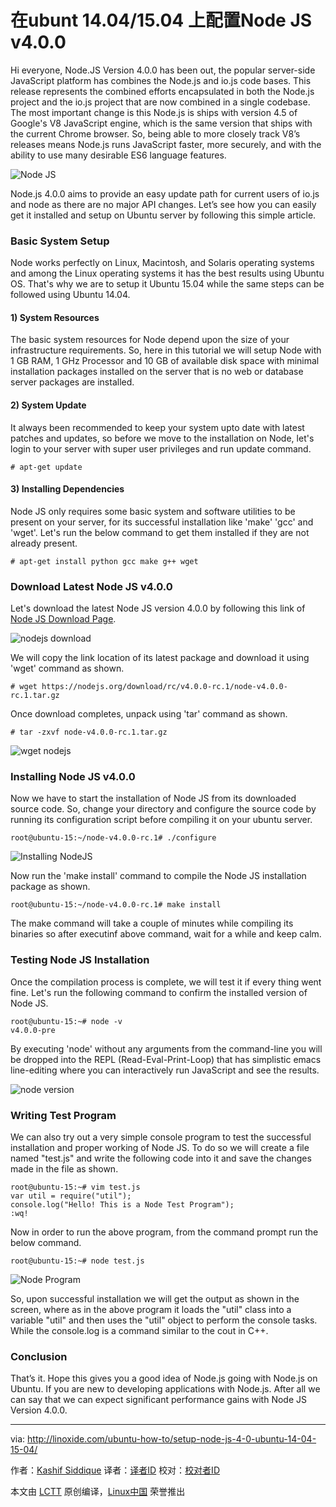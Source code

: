 
在ubunt 14.04/15.04 上配置Node JS v4.0.0 
================================================================================
Hi everyone, Node.JS Version 4.0.0 has been out, the popular server-side JavaScript platform has combines the Node.js and io.js code bases. This release represents the combined efforts encapsulated in both the Node.js project and the io.js project that are now combined in a single codebase. The most important change is this Node.js is ships with version 4.5 of Google's V8 JavaScript engine, which is the same version that ships with the current Chrome browser. So, being able to more closely track V8’s releases means Node.js runs JavaScript faster, more securely, and with the ability to use many desirable ES6 language features.

![Node JS](http://blog.linoxide.com/wp-content/uploads/2015/09/nodejs.png)

Node.js 4.0.0 aims to provide an easy update path for current users of io.js and node as there are no major API changes. Let’s see how you can easily get it installed and setup on Ubuntu server by following this simple article.

### Basic System Setup ###

Node works perfectly on Linux, Macintosh, and Solaris operating systems and among the Linux operating systems it has the best results using Ubuntu OS. That's why we are to setup it Ubuntu 15.04 while the same steps can be followed using Ubuntu 14.04.

#### 1) System Resources ####

The basic system resources for Node depend upon the size of your infrastructure requirements. So, here in this tutorial we will setup Node with 1 GB RAM, 1 GHz Processor and 10 GB of available disk space with minimal installation packages installed on the server that is no web or database server packages are installed.

#### 2) System Update ####

It always been recommended to keep your system upto date with latest patches and updates, so before we move to the installation on Node, let's login to your server with super user privileges and run update command.

    # apt-get update

#### 3) Installing Dependencies ####

Node JS only requires some basic system and software utilities to be present on your server, for its successful installation like 'make' 'gcc' and 'wget'. Let's run the below command to get them installed if they are not already present.

    # apt-get install python gcc make g++ wget

### Download Latest Node JS v4.0.0 ###

Let's download the latest Node JS version 4.0.0 by following this link of [Node JS Download Page][1].

![nodejs download](http://blog.linoxide.com/wp-content/uploads/2015/09/download.png)

We will copy the link location of its latest package and download it using 'wget' command as shown.

    # wget https://nodejs.org/download/rc/v4.0.0-rc.1/node-v4.0.0-rc.1.tar.gz

Once download completes, unpack using 'tar' command as shown.

    # tar -zxvf node-v4.0.0-rc.1.tar.gz

![wget nodejs](http://blog.linoxide.com/wp-content/uploads/2015/09/wget.png)

### Installing Node JS v4.0.0 ###

Now we have to start the installation of Node JS from its downloaded source code. So, change your directory and configure the source code by running its configuration script before compiling it on your ubuntu server.

    root@ubuntu-15:~/node-v4.0.0-rc.1# ./configure

![Installing NodeJS](http://blog.linoxide.com/wp-content/uploads/2015/09/configure.png)

Now run the 'make install' command to compile the Node JS installation package as shown.

    root@ubuntu-15:~/node-v4.0.0-rc.1# make install

The make command will take a couple of minutes while compiling its binaries so after executinf above command, wait for a while and keep calm.

### Testing Node JS Installation ###

Once the compilation process is complete, we will test it if every thing went fine. Let's run the following command to confirm the installed version of Node JS.

    root@ubuntu-15:~# node -v
    v4.0.0-pre

By executing 'node' without any arguments from the command-line you will be dropped into the REPL (Read-Eval-Print-Loop) that has simplistic emacs line-editing where you can interactively run JavaScript and see the results.

![node version](http://blog.linoxide.com/wp-content/uploads/2015/09/node.png)

### Writing Test Program ###

We can also try out a very simple console program to test the successful installation and proper working of Node JS. To do so we will create a file named "test.js" and write the following code into it and save the changes made in the file as shown.

    root@ubuntu-15:~# vim test.js
    var util = require("util");
    console.log("Hello! This is a Node Test Program");
    :wq!

Now in order to run the above program, from the command prompt run the below command.

    root@ubuntu-15:~# node test.js

![Node Program](http://blog.linoxide.com/wp-content/uploads/2015/09/node-test.png)

So, upon successful installation we will get the output as shown in the screen, where as in the above program it loads the "util" class into a variable "util" and then uses the "util" object to perform the console tasks. While the console.log is a command similar to the cout in C++.

### Conclusion ###

That’s it. Hope this gives you a good idea of Node.js going with Node.js on Ubuntu. If you are new to developing applications with Node.js. After all we can say that we can expect significant performance gains with Node JS Version 4.0.0.

--------------------------------------------------------------------------------

via: http://linoxide.com/ubuntu-how-to/setup-node-js-4-0-ubuntu-14-04-15-04/

作者：[Kashif Siddique][a]
译者：[译者ID](https://github.com/osk874)
校对：[校对者ID](https://github.com/校对者ID)

本文由 [LCTT](https://github.com/LCTT/TranslateProject) 原创编译，[Linux中国](https://linux.cn/) 荣誉推出

[a]:http://linoxide.com/author/kashifs/
[1]:https://nodejs.org/download/rc/v4.0.0-rc.1/
